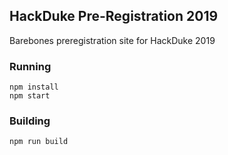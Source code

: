 ## HackDuke Pre-Registration 2019

Barebones preregistration site for HackDuke 2019

### Running

    npm install
    npm start

### Building

    npm run build
